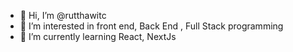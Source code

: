 - 👋 Hi, I’m @rutthawitc
- 👀 I’m interested in front end, Back End , Full Stack programming
- 🌱 I’m currently learning React, NextJs


<!---
rutthawitc/rutthawitc is a ✨ special ✨ repository because its `README.md` (this file) appears on your GitHub profile.
You can click the Preview link to take a look at your changes.
--->
